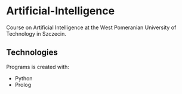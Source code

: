 # Artificial-Intelligence
Course on Artificial Intelligence at the West Pomeranian University of Technology in Szczecin.

## Technologies
Programs is created with:
* Python
* Prolog
